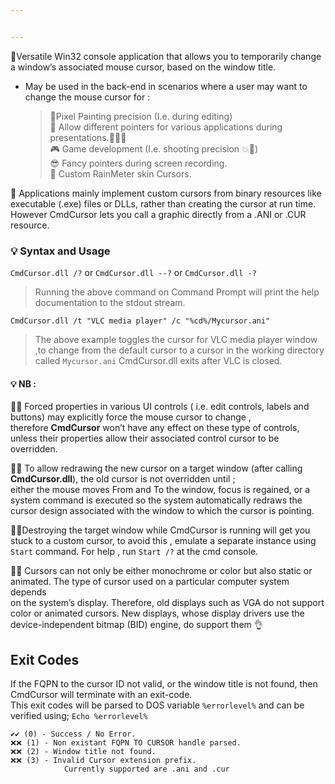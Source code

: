 ```yaml
---


---
```


<p>🍂Versatile Win32 console application that allows you to temporarily change a window’s associated mouse cursor, based on the window title.</p>
<ul>
<li>
<p>May be used in the back-end  in scenarios where a user may want to change the mouse cursor for :</p>
<blockquote>
<p>📐Pixel Painting precision (I.e. during editing)<br>
🎫 Allow different pointers for various applications during presentations.👨🏼‍🏫<br>
🎮 Game development (I.e. shooting precision 💥🔫)<br>
😎 Fancy pointers during screen recording.<br>
🤪 Custom RainMeter skin Cursors.</p>
</blockquote>
</li>
</ul>
<p>📰 Applications mainly implement custom cursors from binary resources like executable (.exe) files or DLLs, rather than creating the cursor    at run time. <br> However CmdCursor lets you call a graphic directly from    a .ANI or .CUR resource.</p>
<h3 id="💡-syntax-and-usage">💡 Syntax and Usage</h3>
<p><code>CmdCursor.dll /?</code> or <code>CmdCursor.dll --?</code> or <code>CmdCursor.dll -?</code></p>
<blockquote>
<p>Running the above command on Command Prompt will print the help documentation to the stdout stream.</p>
</blockquote>
<pre class=" language-batch"><code class="prism  language-batch"><span class="token command"><span class="token keyword">CmdCursor</span>.dll <span class="token parameter attr-name">/t</span> <span class="token string">"VLC media player"</span> <span class="token parameter attr-name">/c</span> <span class="token string">"%cd%/Mycursor.ani"</span></span>
</code></pre>
<blockquote>
<p>The above example toggles the cursor for VLC media player window ,to change from the default cursor to a cursor in the working directory <br>  called <code>Mycursor.ani</code> CmdCursor.dll exits after VLC is closed.</p>
</blockquote>
<h4 id="💡-nb-">💡 NB :</h4>
<p>🎫🎫 Forced properties in various UI controls ( i.e. edit controls, labels    and buttons) may explicitly force the mouse cursor to change , <br>  therefore <strong>CmdCursor</strong> won’t have any effect on these  type of controls, unless their properties allow their associated control cursor to be overridden.</p>
<p>🔁🔁 To allow redrawing the new cursor on a target window (after calling <strong>CmdCursor.dll</strong>), the old cursor is not overridden until ; <br> either the mouse moves From and To the window, focus is regained, or a system command is executed so the system automatically redraws the <br> cursor design associated with the window to which the cursor is pointing.</p>
<p>🏴‍☠️Destroying the target window while CmdCursor is running will get you stuck to a custom cursor, to avoid this , emulate a separate instance using  <code>Start</code> command. For help  , run <code>Start /?</code> at the cmd console.</p>
<p>🔰🔰 Cursors can not only be either monochrome or color but also static or animated. The type of cursor used on a particular computer system depends <br>  on the system’s display. Therefore, old displays such as VGA do not support color or animated cursors. New displays, whose display drivers use the device-independent bitmap (BID) engine, do support them 👌</p>
<h2 id="exit-codes">Exit Codes</h2>
<p>If the FQPN to the cursor ID not valid, or the window title is not found, then CmdCursor will terminate with an exit-code. <br> This exit codes will be  parsed to DOS variable <code>%errorlevel%</code> and can be verified using; <code>Echo %errorlevel%</code></p>
<pre><code>✔️✔️ (0) - Success / No Error.  
❌❌ (1) - Non existant FQPN TO CURSOR handle parsed.
❌❌ (2) - Window title not found.
❌❌ (3) - Invalid Cursor extension prefix.
		    Currently supported are .ani and .cur
</code></pre>

